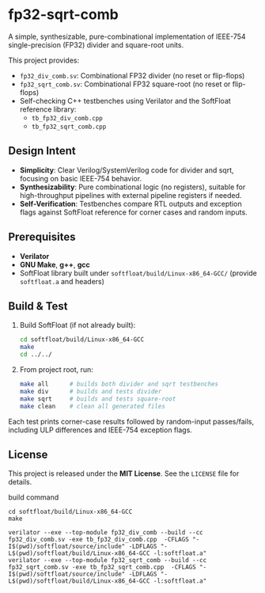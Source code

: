 # fp32-sqrt-comb

A simple, synthesizable, pure-combinational implementation of IEEE-754 single-precision (FP32) divider and square-root units.

This project provides:

- `fp32_div_comb.sv`: Combinational FP32 divider (no reset or flip-flops)
- `fp32_sqrt_comb.sv`: Combinational FP32 square-root (no reset or flip-flops)
- Self-checking C++ testbenches using Verilator and the SoftFloat reference library:
  - `tb_fp32_div_comb.cpp`
  - `tb_fp32_sqrt_comb.cpp`

## Design Intent

- **Simplicity**: Clear Verilog/SystemVerilog code for divider and sqrt, focusing on basic IEEE-754 behavior.
- **Synthesizability**: Pure combinational logic (no registers), suitable for high-throughput pipelines with external pipeline registers if needed.
- **Self-Verification**: Testbenches compare RTL outputs and exception flags against SoftFloat reference for corner cases and random inputs.

## Prerequisites

- **Verilator**
- **GNU Make**, **g++**, **gcc**
- SoftFloat library built under `softfloat/build/Linux-x86_64-GCC/` (provide `softfloat.a` and headers)

## Build & Test

1. Build SoftFloat (if not already built):
   ```sh
   cd softfloat/build/Linux-x86_64-GCC
   make
   cd ../../
   ```

2. From project root, run:
   ```sh
   make all      # builds both divider and sqrt testbenches
   make div      # builds and tests divider
   make sqrt     # builds and tests square-root
   make clean    # clean all generated files
   ```

Each test prints corner-case results followed by random-input passes/fails, including ULP differences and IEEE-754 exception flags.

## License

This project is released under the **MIT License**. See the `LICENSE` file for details.

build command

```shell
cd softfloat/build/Linux-x86_64-GCC
make
```

```shell
verilator --exe --top-module fp32_div_comb --build --cc fp32_div_comb.sv -exe tb_fp32_div_comb.cpp  -CFLAGS "-I$(pwd)/softfloat/source/include" -LDFLAGS "-L$(pwd)/softfloat/build/Linux-x86_64-GCC -l:softfloat.a"
verilator --exe --top-module fp32_sqrt_comb --build --cc fp32_sqrt_comb.sv -exe tb_fp32_sqrt_comb.cpp  -CFLAGS "-I$(pwd)/softfloat/source/include" -LDFLAGS "-L$(pwd)/softfloat/build/Linux-x86_64-GCC -l:softfloat.a"
```
